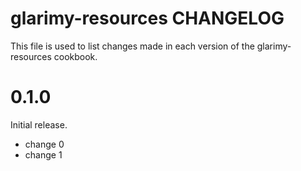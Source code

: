 # glarimy-resources CHANGELOG

This file is used to list changes made in each version of the glarimy-resources cookbook.

# 0.1.0

Initial release.

- change 0
- change 1

